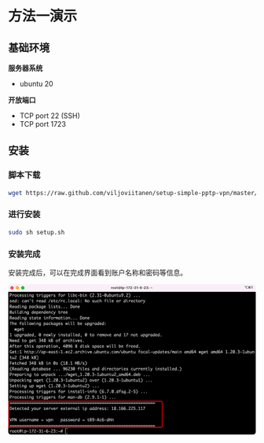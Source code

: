 # 方法一演示

## 基础环境

**服务器系统**

- ubuntu 20

**开放端口**

- TCP port 22 (SSH)
- TCP port 1723

## 安装

### 脚本下载

```bash
wget https://raw.github.com/viljoviitanen/setup-simple-pptp-vpn/master/setup.sh
```

### 进行安装

```bash
sudo sh setup.sh
```

### 安装完成

安装完成后，可以在完成界面看到账户名称和密码等信息。

![images](./static/1.png)